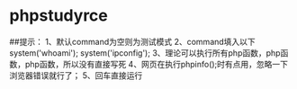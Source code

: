 # phpstudyrce

##提示：
1、默认command为空则为测试模式
2、command填入以下
system('whoami');
system('ipconfig');
3、理论可以执行所有php函数，php函数，php函数，所以没有直接写死
4、网页在执行phpinfo();时有点用，忽略一下浏览器错误就行了；
5、回车直接运行
